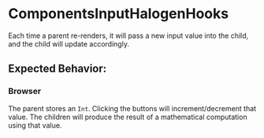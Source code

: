 # ComponentsInputHalogenHooks

Each time a parent re-renders, it will pass a new input value into the child, and the child will update accordingly.

## Expected Behavior:

### Browser

The parent stores an `Int`. Clicking the buttons will increment/decrement that value. The children will produce the result of a mathematical computation using that value.
